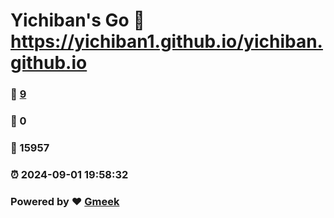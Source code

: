 # Yichiban's Go :link: https://yichiban1.github.io/yichiban.github.io 
### :page_facing_up: [9](https://yichiban1.github.io/yichiban.github.io/tag.html) 
### :speech_balloon: 0 
### :hibiscus: 15957 
### :alarm_clock: 2024-09-01 19:58:32 
### Powered by :heart: [Gmeek](https://github.com/Meekdai/Gmeek)
